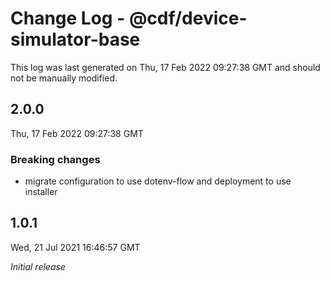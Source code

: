 # Change Log - @cdf/device-simulator-base

This log was last generated on Thu, 17 Feb 2022 09:27:38 GMT and should not be manually modified.

## 2.0.0
Thu, 17 Feb 2022 09:27:38 GMT

### Breaking changes

- migrate configuration to use dotenv-flow and deployment to use installer

## 1.0.1
Wed, 21 Jul 2021 16:46:57 GMT

_Initial release_

